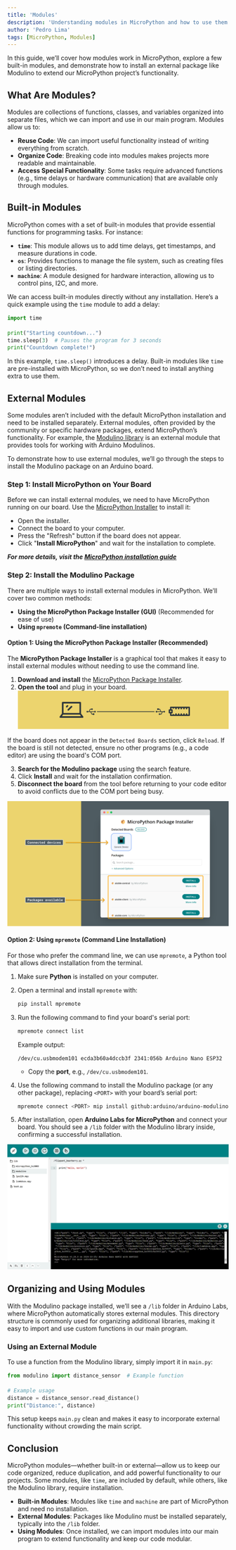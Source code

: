 ```yaml
---
title: 'Modules'
description: 'Understanding modules in MicroPython and how to use them.'
author: 'Pedro Lima'
tags: [MicroPython, Modules]
---
```

In this guide, we’ll cover how modules work in MicroPython, explore a few built-in modules, and demonstrate how to install an external package like Modulino to extend our MicroPython project’s functionality.

## What Are Modules?

Modules are collections of functions, classes, and variables organized into separate files, which we can import and use in our main program. Modules allow us to:

- **Reuse Code**: We can import useful functionality instead of writing everything from scratch.
- **Organize Code**: Breaking code into modules makes projects more readable and maintainable.
- **Access Special Functionality**: Some tasks require advanced functions (e.g., time delays or hardware communication) that are available only through modules.

## Built-in Modules

MicroPython comes with a set of built-in modules that provide essential functions for programming tasks. For instance:

- **`time`**: This module allows us to add time delays, get timestamps, and measure durations in code.
- **`os`**: Provides functions to manage the file system, such as creating files or listing directories.
- **`machine`**: A module designed for hardware interaction, allowing us to control pins, I2C, and more.

We can access built-in modules directly without any installation. Here’s a quick example using the `time` module to add a delay:

```python
import time

print("Starting countdown...")
time.sleep(3)  # Pauses the program for 3 seconds
print("Countdown complete!")
```

In this example, `time.sleep()` introduces a delay. Built-in modules like `time` are pre-installed with MicroPython, so we don’t need to install anything extra to use them.

## External Modules

Some modules aren’t included with the default MicroPython installation and need to be installed separately. External modules, often provided by the community or specific hardware packages, extend MicroPython’s functionality. For example, the [Modulino library](https://github.com/arduino/arduino-modulino-mpy) is an external module that provides tools for working with Arduino Modulinos.

To demonstrate how to use external modules, we’ll go through the steps to install the Modulino package on an Arduino board.

### Step 1: Install MicroPython on Your Board

Before we can install external modules, we need to have MicroPython running on our board. Use the [MicroPython Installer](https://labs.arduino.cc/en/labs/micropython-installer) to install it:

- Open the installer.
- Connect the board to your computer.
- Press the "Refresh" button if the board does not appear.
- Click "**Install MicroPython**" and wait for the installation to complete.

***For more details, visit the [MicroPython installation guide](/micropython/first-steps/install-guide)***

### Step 2: Install the Modulino Package

There are multiple ways to install external modules in MicroPython. We’ll cover two common methods:  
- **Using the MicroPython Package Installer (GUI)** (Recommended for ease of use)
- **Using `mpremote` (Command-line installation)**

#### **Option 1: Using the MicroPython Package Installer (Recommended)**
The **MicroPython Package Installer** is a graphical tool that makes it easy to install external modules without needing to use the command line.

1. **Download and install** the [MicroPython Package Installer](https://github.com/arduino/lab-micropython-package-installer/releases).
2. **Open the tool** and plug in your board.
![Board connected via USB](assets/usb-comp.png)
   
If the board does not appear in the `Detected Boards` section, click `Reload`.
If the board is still not detected, ensure no other programs (e.g., a code editor) are using the board's COM port.

3. **Search for the Modulino package** using the search feature.
4. Click **Install** and wait for the installation confirmation.
5. **Disconnect the board** from the tool before returning to your code editor to avoid conflicts due to the COM port being busy.

![Package Installer UI](assets/package-installer.png)  

#### **Option 2: Using `mpremote` (Command Line Installation)**
For those who prefer the command line, we can use `mpremote`, a Python tool that allows direct installation from the terminal.

1. Make sure **Python** is installed on your computer.  
2. Open a terminal and install `mpremote` with:

   ```bash
   pip install mpremote 
   ```  

3. Run the following command to find your board's serial port:  

   ```bash
   mpremote connect list
   ```  

   Example output:  

   ```
   /dev/cu.usbmodem101 ecda3b60a4dccb3f 2341:056b Arduino Nano ESP32
   ```

   - Copy the **port**, e.g., `/dev/cu.usbmodem101`.

4. Use the following command to install the Modulino package (or any other package), replacing `<PORT>` with your board’s serial port:

   ```bash
   mpremote connect <PORT> mip install github:arduino/arduino-modulino-mpy
   ```

5. After installation, open **Arduino Labs for MicroPython** and connect your board. You should see a `/lib` folder with the Modulino library inside, confirming a successful installation.

![MicroPython Lab Files](./assets/microPythonLabsFiles.png)

## Organizing and Using Modules

With the Modulino package installed, we’ll see a `/lib` folder in Arduino Labs, where MicroPython automatically stores external modules. This directory structure is commonly used for organizing additional libraries, making it easy to import and use custom functions in our main program.

### Using an External Module

To use a function from the Modulino library, simply import it in `main.py`:

```python
from modulino import distance_sensor  # Example function

# Example usage
distance = distance_sensor.read_distance()
print("Distance:", distance)
```

This setup keeps `main.py` clean and makes it easy to incorporate external functionality without crowding the main script.

## Conclusion

MicroPython modules—whether built-in or external—allow us to keep our code organized, reduce duplication, and add powerful functionality to our projects. Some modules, like `time`, are included by default, while others, like the Modulino library, require installation.

- **Built-in Modules**: Modules like `time` and `machine` are part of MicroPython and need no installation.
- **External Modules**: Packages like Modulino must be installed separately, typically into the `/lib` folder.
- **Using Modules**: Once installed, we can import modules into our main program to extend functionality and keep our code modular.